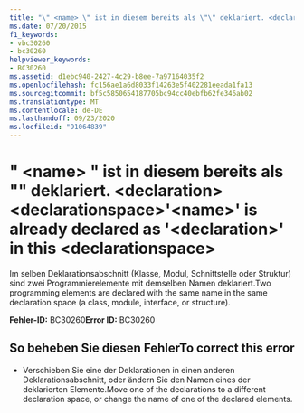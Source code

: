 ```yaml
---
title: "\" <name> \" ist in diesem bereits als \"\" deklariert. <declaration><declarationspace>"
ms.date: 07/20/2015
f1_keywords:
- vbc30260
- bc30260
helpviewer_keywords:
- BC30260
ms.assetid: d1ebc940-2427-4c29-b8ee-7a97164035f2
ms.openlocfilehash: fc156ae1a6d8033f14263e5f402281eeada1fa13
ms.sourcegitcommit: bf5c5850654187705bc94cc40ebfb62fe346ab02
ms.translationtype: MT
ms.contentlocale: de-DE
ms.lasthandoff: 09/23/2020
ms.locfileid: "91064839"
---
```

# <a name="name-is-already-declared-as-declaration-in-this-declarationspace"></a><span data-ttu-id="fd300-102">" \<name> " ist in diesem bereits als "" deklariert. \<declaration>\<declarationspace></span><span class="sxs-lookup"><span data-stu-id="fd300-102">'\<name>' is already declared as '\<declaration>' in this \<declarationspace></span></span>

<span data-ttu-id="fd300-103">Im selben Deklarationsabschnitt (Klasse, Modul, Schnittstelle oder Struktur) sind zwei Programmierelemente mit demselben Namen deklariert.</span><span class="sxs-lookup"><span data-stu-id="fd300-103">Two programming elements are declared with the same name in the same declaration space (a class, module, interface, or structure).</span></span>  
  
 <span data-ttu-id="fd300-104">**Fehler-ID:** BC30260</span><span class="sxs-lookup"><span data-stu-id="fd300-104">**Error ID:** BC30260</span></span>  
  
## <a name="to-correct-this-error"></a><span data-ttu-id="fd300-105">So beheben Sie diesen Fehler</span><span class="sxs-lookup"><span data-stu-id="fd300-105">To correct this error</span></span>  
  
- <span data-ttu-id="fd300-106">Verschieben Sie eine der Deklarationen in einen anderen Deklarationsabschnitt, oder ändern Sie den Namen eines der deklarierten Elemente.</span><span class="sxs-lookup"><span data-stu-id="fd300-106">Move one of the declarations to a different declaration space, or change the name of one of the declared elements.</span></span>

